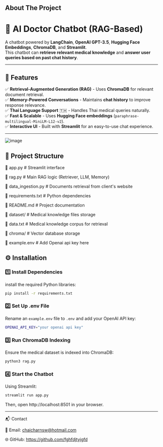 ## About The Project

# 🤖 AI Doctor Chatbot (RAG-Based)

A chatbot powered by **LangChain**, **OpenAI GPT-3.5**, **Hugging Face Embeddings**, **ChromaDB**, and **Streamlit**.  
This chatbot can **retrieve relevant medical knowledge** and **answer user queries based on past chat history**.

---

## 🚀 Features
✅ **Retrieval-Augmented Generation (RAG)** - Uses **ChromaDB** for relevant document retrieval.  
✅ **Memory-Powered Conversations** - Maintains **chat history** to improve response relevance.  
✅ **Thai Language Support** 🇹🇭 - Handles Thai medical queries naturally.  
✅ **Fast & Scalable** - Uses **Hugging Face embeddings** (`paraphrase-multilingual-MiniLM-L12-v2`).  
✅ **Interactive UI** - Built with **Streamlit** for an easy-to-use chat experience.  

---

![image](https://github.com/user-attachments/assets/942e0b48-a123-4a81-9128-a9d61a04b476)


## 📂 Project Structure
📄 app.py # Streamlit interface

📄 rag.py # Main RAG logic (Retriever, LLM, Memory) 

📄 data_ingestion.py # Documents retrieval from client's website

📄 requirements.txt # Python dependencies 

📄 README.md # Project documentation 

📂 dataset/ # Medical knowledge files storage

📄 data.txt # Medical knowledge corpus for retrieval 

📂 chroma/ # Vector database storage

📄 example.env # Add Openai api key here


## ⚙️ Installation

### **1️⃣ Install Dependencies**
install the required Python libraries:
```bash
pip install -r requirements.txt
```

### **2️⃣ Set Up .env File**
Rename an `example.env` file to `.env` and add your OpenAI API key:
```bash
OPENAI_API_KEY="your openai api key"
```

### **3️⃣ Run ChromaDB Indexing**
Ensure the medical dataset is indexed into ChromaDB:
```bash
python3 rag.py
```

### **4️⃣ Start the Chatbot**
Using Streamlit:
```bash
streamlit run app.py
```
Then, open http://localhost:8501 in your browser.

---

📬 Contact

📧 Email: chaicharnsw@hotmail.com

🌐 GitHub: https://github.com/fghfdjtyjgfd
